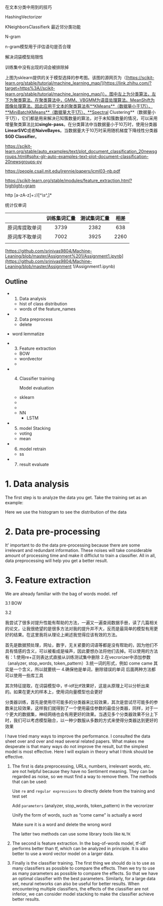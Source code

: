 在文本分类中用到的技巧



HashingVectorizer

KNeighborsClassifierk 最近邻分类功能

N-gram

n-gram模型用于评估语句是否合理



解决词袋模型局限性

训练集中没有出现的词会被排除掉



上图为sklearn提供的关于模型选择的参考图。该图的源网页为（[https://scikit-learn.org/stable/tutorial/machine_learning_map/](https://link.zhihu.com/?target=https%3A//scikit-learn.org/stable/tutorial/machine_learning_map/)）。图中左上为分类算法，左下为聚类算法。在聚类算法中，GMM、VBGMM为语音处理算法。MeanShift为图像处理算法。因此应用于文本的聚类算法有**KMeans**（数据量小于1万）、**MiniBatchKMeans**（数据量大于1万）、**Spectral Clustering**（数据量小于1万），它们都是用来解决已知簇数量的算法，对于未知簇数量的情况，可以采用增量聚类算法比如**single-pass**。在分类算法中当数据量小于10万时，使用分类器**LinearSVC**或者**NaiveBayes**。当数据量大于10万时采用随机梯度下降线性分类器**SGD Classifier**。







https://scikit-learn.org/stable/auto_examples/text/plot_document_classification_20newsgroups.html#sphx-glr-auto-examples-text-plot-document-classification-20newsgroups-py

https://people.csail.mit.edu/jrennie/papers/icml03-nb.pdf

https://scikit-learn.org/stable/modules/feature_extraction.html?highlight=gram





http [a-zA-z]+://[^\s^,]*





统计仅单词



|                | 训练集词汇量 | 测试集词汇量 | 相差 |
| :------------: | :----------: | :----------: | :--: |
| 原词库提取单词 |     3739     |     2382     | 638  |
| 原词库不取单词 |     7002     |     3925     | 2260 |
|                |              |              |      |





[https://github.com/srinivas9804/Machine-Leaning/blob/master/Assignment%201/Assignment1.ipynb](https://github.com/srinivas9804/Machine-Leaning/blob/master/Assignment 1/Assignment1.ipynb)











## Outline

- 1. Data analysis

  - hist of class distribution
  - words of the feature_names

- 2. Data preprocess
  
  - delete 
- word lemmatize
  
- 3. Feature extraction 
  
  - BOW
  - wordvector
  - 
  
- 4. Classifier training
  
     Model evaluation
  
  - sklearn
  - 
  - 
  - NN
    - LSTM
  
- 5. model Stacking

  - voting
  - mean

- 6. model retrain

  - ss

- 7. result evaluate

  

# 1. Data analysis

The first step is to analyze the data you get. Take the training set as an example:

Here we use the histogram to see the distribution of the data

# 2. Data pre-processing
It' important to do the data pre-processing because there are some irrelevant and redundant information. These noises will take considerable amount of processing time and make it difficlut to train a classifier. All in all, data preprocessing will help you get a better result.

# 3. Feature extraction 

We are already familiar with the bag of words model. ref

3.1 BOW

3.2 





我尝试了很多对提升性能有帮助的方法，一遍又一遍查阅数据手册，读了几篇相关的论文，让我很绝望的是很多方法对我的提升并不大，反而是最简单的模型有用更好的结果。在这里我将从理论上阐述我觉得应该有效的方法。

首先是数据预处理，网址，数字，无关紧要的词语等都是没有帮助的，因为他们不具有情感的含义，可以被看成是噪声，因此要想办法将他们去掉。可以使用的方法有：1.使用re+正则表达式直接从训练测试集中删除 2.在vecrorizer中添加参数（analyzer,  stop_words, token_pattern）3.统一词的形式，例如 come came 其实是一个含义，所以就要统一 4.确保他是单词，删除错误的单词 后面两种方法都可以使用一些库工具



其次特征提取，在词袋模型中，tf-idf比tf效果好，这是从原理上可以分析出来的。如果在更大的样本上，使用词向量模型也会更好



分类器训练，首先是使用尽可能多的分类器来比较效果，其次是尝试尽可能多的参数来比较效果，这样我们就得到了一个使用最佳参数的最佳分类器，同样，对于一个更大的数据集，神经网络也会有用更好的效果。当遇见多个分类器效果不分上下时，我们可以考虑模型融合，以一种少数服从多数的方式来使得分类器达到更好的效果



I have tried many ways to improve the performance. I consulted the data sheet over and over and read several related papers. What makes me desperate is that many ways do not improve the result, but the simplest model is most effective. Here I will explain in theory what I think should be effective.

1. The first is data preprocessing, URLs, numbers, irrelevant words, etc. are not helpful because they have no Sentiment meaning. They can be regarded as noise, so we must find a way to remove them. The methods that can be used: 

   Use `re`  and `regular expressions` to directly delete from the training and test set 

   Add `parameters` (analyzer, stop_words, token_pattern) in the vecrorizer 

   Unify the form of words, such as “come came” is actually a word

   Make sure it is a word and delete the wrong word

   The latter two methods can use some library tools like `NLTK`



2. The second is feature extraction. In the bag-of-words model, tf-idf performs better than tf, which can be analyzed in principle. It is also better to use a word vector model on a larger data.



3. Finally is the classifier training. The first thing we should do is to use as many classifiers as possible to compare the effects. Then we try to use as many parameters as possible to compare the effects. So that we have an optimal classifier with the best parameters. Similarly, for a large data set, neural networks can also be useful for better results. When encountering multiple classifiers, the effects of the classifier are not inferior, we can consider model stacking to make the classifier achieve better results.



























